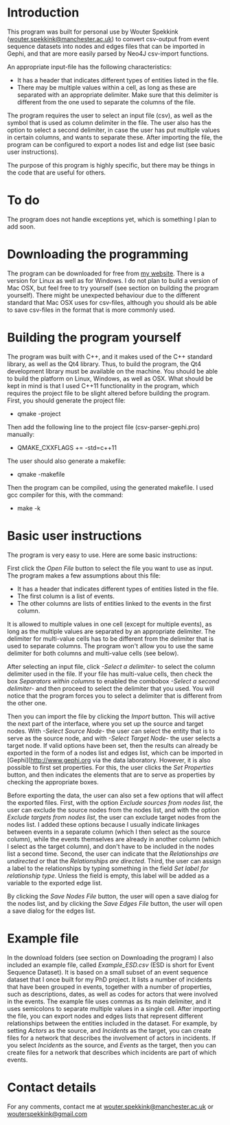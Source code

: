 # Introduction
This program was built for personal use by Wouter Spekkink (wouter.spekkink@manchester.ac.uk) to convert csv-output from event sequence datasets into nodes and edges files that can be imported in Gephi, and that are more easily parsed by Neo4J csv-import functions. 

An appropriate input-file has the following characteristics:

*	It has a header that indicates different types of entities listed in the file.
*	There may be multiple values within a cell, as long as these are separated with an appropriate delimiter. Make sure that this delimiter is different from the one used to separate the columns of the file.

The program requires the user to select an input file (csv), as well as the symbol that is used as column delimiter in the file. The user also has the option to select a second delimiter, in case the user has put multiple values in certain columns, and wants to separate these. After importing the file, the program can be configured to export a nodes list and edge list (see basic user instructions).

The purpose of this program is highly specific, but there may be things in the code that are useful for others. 

# To do
The program does not handle exceptions yet, which is something I plan to add soon.

# Downloading the programming
The program can be downloaded for free from [my website](http://www.wouterspekkink.org/?page_id=392). There is a version for Linux as well as for Windows. I do not plan to build a version of Mac OSX, but feel free to try yourself (see section on building the program yourself). There might be unexpected behaviour due to the different standard that Mac OSX uses for csv-files, although you should als be able to save csv-files in the format that is more commonly used.

# Building the program yourself
The program was built with C++, and it makes used of the C++ standard library, as well as the Qt4 library. Thus, to build the program, the Qt4 development library must be available on the machine. You should be able to build the platform on Linux, Windows, as well as OSX. What should be kept in mind is that I used C++11 functionality in the program, which requires the project file to be slight altered before building the program. First, you should generate the project file:
  * qmake -project
	
Then add the following line to the project file (csv-parser-gephi.pro) manually:
  * QMAKE_CXXFLAGS += -std=c++11
	
The user should also generate a makefile:
  * qmake -makefile
	
Then the program can be compiled, using the generated makefile. I used gcc compiler for this, with the command:
  * make -k
	
# Basic user instructions
The program is very easy to use. Here are some basic instructions:
 

First click the *Open File* button to select the file you want to use as input. The program makes a few assumptions about this file:
  * It has a header that indicates different types of entities listed in the file.
  * The first column is a list of events.
  * The other columns are lists of entities linked to the events in the first column.
	
It is allowed to multiple values in one cell (except for multiple events), as long as the multiple values are separated by an appropriate delimiter. The delimiter for multi-value cells has to be different from the delimiter that is used to separate columns. The program won't allow you to use the same delimiter for both columns and multi-value cells (see below).

After selecting an input file, click *-Select a delimiter-* to select the column delimiter used in the file. If your file has multi-value cells, then check the box *Separators within columns* to enabled the combobox *-Select a second delimiter-* and then proceed to select the delimiter that you used. You will notice that the program forces you to select a delimiter that is different from the other one.

Then you can import the file by clicking the *Import* button. This will active the next part of the interface, where you set up the source and target nodes. With *-Select Source Node-* the user can select the entity that is to serve as the source node, and with *-Select Target Node-* the user selects a target node. If valid options have been set, then the results can already be exported in the form of a nodes list and edges list, which can be imported in [Gephi](http://www.gephi.org via the data laboratory. However, it is also possible to first set properties. For this, the user clicks the *Set Properties* button, and then indicates the elements that are to serve as properties by checking the appropriate boxes.

Before exporting the data, the user can also set a few options that will affect the exported files. First, with the option *Exclude sources from nodes list*, the user can exclude the source nodes from the nodes list, and with the option *Exclude targets from nodes list*, the user can exclude target nodes from the nodes list. I added these options because I usually indicate linkages between events in a separate column (which I then select as the source column), while the events themselves are already in another column (which I select as the target column), and don't have to be included in the nodes list a second time. Second, the user can indicate that the *Relationships are undirected* or that the *Relationships are directed*. Third, the user can assign a label to the relationships by typing something in the field *Set label for relationship type*. Unless the field is empty, this label will be added as a variable to the exported edge list.

By clicking the *Save Nodes File* button, the user will open a save dialog for the nodes list, and by clicking the *Save Edges File* button, the user will open a save dialog for the edges list. 

# Example file
In the download folders (see section on Downloading the program) I also included an example file, called *Example_ESD.csv* (ESD is short for Event Sequence Dataset). It is based on a small subset of an event sequence dataset that I once built for my PhD project. It lists a number of incidents that have been grouped in events, together with a number of properties, such as descriptions, dates, as well as codes for actors that were involved in the events. The example file uses commas as its main delimiter, and it uses semicolons to separate multiple values in a single cell. After importing the file, you can export nodes and edges lists that represent different relationships between the entities included in the dataset. For example, by setting *Actors* as the source, and *Incidents* as the target, you can create files for a network that describes the involvement of actors in incidents. If you select *Incidents* as the source, and *Events* as the target, then you can create files for a network that describes which incidents are part of which events. 

# Contact details
For any comments, contact me at wouter.spekkink@manchester.ac.uk or wouterspekkink@gmail.com

